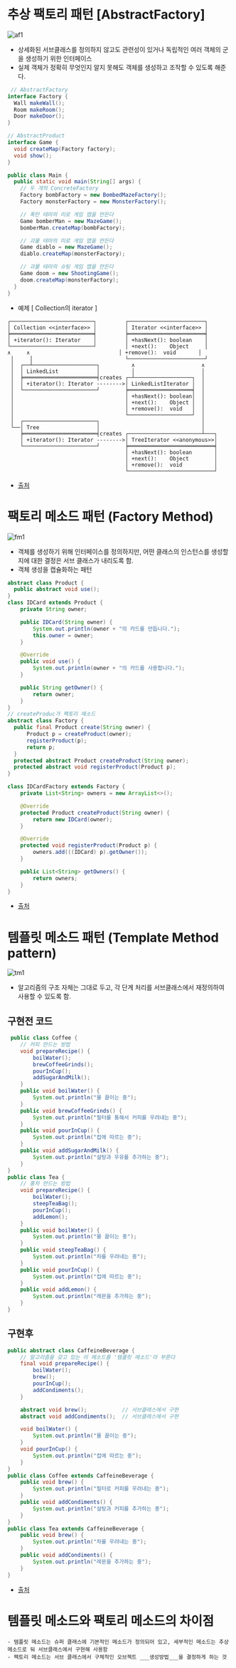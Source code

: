 # 추상 팩토리 패턴 [AbstractFactory]
![af1](https://user-images.githubusercontent.com/22286957/87485877-c44b5a00-c674-11ea-84c0-b95e1071483f.gif)
  - 상세화된 서브클래스를 정의하지 않고도 관련성이 있거나 독립적인 여러 객체의 군을 생성하기 위한 인터페이스
  - 실제 객체가 정확히 무엇인지 알지 못해도 객체를 생성하고 조작할 수 있도록 해준다.
  ``` JAVA
   // AbstractFactory
  interface Factory {
    Wall makeWall();
    Room makeRoom();
    Door makeDoor();
  }

  // AbstractProduct
  interface Game {
    void createMap(Factory factory);
    void show();
  }

  public class Main {
    public static void main(String[] args) {
      // 두 개의 ConcreteFactory
      Factory bombFactory = new BombedMazeFactory();
      Factory monsterFactory = new MonsterFactory();

      // 폭탄 테마의 미로 게임 맵을 만든다
      Game bomberMan = new MazeGame();
      bomberMan.createMap(bombFactory);

      // 괴물 테마의 미로 게임 맵을 만든다
      Game diablo = new MazeGame();
      diablo.createMap(monsterFactory);

      // 괴물 테마의 슈팅 게임 맵을 만든다
      Game doom = new ShootingGame();
      doom.createMap(monsterFactory);
    }
  }
  ```
  - 예제 [ Collection의 iterator ]
  ```
  ┌──────────────────────────┐         ┌────────────────────────┐
  │ Collection <<interface>> │         │ Iterator <<interface>> │
  ╞══════════════════════════╡         ╞════════════════════════╡
  │ +iterator(): Iterator    │         │ +hasNext(): boolean    │
  └──────────────────────────┘         │ +next():    Object     │
  ∧     ∧                            │ +remove():  void       │
   │     │                             └────────────────────────┘
   │  ┌──┴────────────────────┐          ∧                     ∧
   │  │ LinkedList            │          │                     │
   │  ╞═══════════════════════╡creates ┌─┴──────────────────┐  │
   │  │ +iterator(): Iterator -------->│ LinkedListIterator │  │
   │  └───────────────────────┘        ╞════════════════════╡  │
   │                                   │ +hasNext(): boolean│  │
   │                                   │ +next():    Object │  │
   │                                   │ +remove():  void   │  │
   │                                   └────────────────────┘  │
   │  ┌───────────────────────┐                                │
   └──│ Tree                  │                                │
      ╞═══════════════════════╡creates ┌───────────────────────┴───┐
      │ +iterator(): Iterator -------->│ TreeIterator <<anonymous>>│
      └───────────────────────┘        ╞═══════════════════════════╡
                                       │ +hasNext(): boolean       │
                                       │ +next():    Object        │
                                       │ +remove():  void          │
                                       └───────────────────────────┘
  ```
  - [출처](https://johngrib.github.io/wiki/abstract-factory-pattern/)
  
  # 팩토리 메소드 패턴 (Factory Method)
  ![fm1](https://user-images.githubusercontent.com/22286957/87487306-4426f380-c678-11ea-80eb-40162d5c62d9.gif)
  - 객체를 생성하기 위해 인터페이스를 정의하지만, 어떤 클래스의 인스턴스를 생성할지에 대한 결정은 서브 클래스가 내리도록 함.
  - 객체 생성을 캡슐화하는 패턴
  ``` JAVA
  abstract class Product {
    public abstract void use();
  }
  class IDCard extends Product {
      private String owner;

      public IDCard(String owner) {
          System.out.println(owner + "의 카드를 만듭니다.");
          this.owner = owner;
      }

      @Override
      public void use() {
          System.out.println(owner + "의 카드를 사용합니다.");
      }

      public String getOwner() {
          return owner;
      }
  }
  // createProduc가 팩토리 메소드
  abstract class Factory {
    public final Product create(String owner) {
        Product p = createProduct(owner);
        registerProduct(p);
        return p;
    }
    protected abstract Product createProduct(String owner);
    protected abstract void registerProduct(Product p);
  }
  
  class IDCardFactory extends Factory {
      private List<String> owners = new ArrayList<>();

      @Override
      protected Product createProduct(String owner) {
          return new IDCard(owner);
      }

      @Override
      protected void registerProduct(Product p) {
          owners.add(((IDCard) p).getOwner());
      }

      public List<String> getOwners() {
          return owners;
      }
  }
  ```
  - [출처](https://johngrib.github.io/wiki/factory-method-pattern/)
  
  # 템플릿 메소드 패턴 (Template Method pattern)
  ![tm1](https://user-images.githubusercontent.com/22286957/87500883-a7c11900-c698-11ea-89cd-873ca79619e8.png)
  - 알고리즘의 구조 자체는 그대로 두고, 각 단계 처리를 서브클래스에서 재정의하여 사용할 수 있도록 함.
  
  ## 구현전 코드
  ``` JAVA
   public class Coffee {
      // 커피 만드는 방법
      void prepareRecipe() {
          boilWater();
          brewCoffeeGrinds();
          pourInCup();
          addSugarAndMilk();
      }
      public void boilWater() {
          System.out.println("물 끓이는 중");
      }
      public void brewCoffeeGrinds() {
          System.out.println("필터를 통해서 커피를 우려내는 중");
      }
      public void pourInCup() {
          System.out.println("컵에 따르는 중");
      }
      public void addSugarAndMilk() {
          System.out.println("설탕과 우유를 추가하는 중");
      }
  }
  public class Tea {
      // 홍차 만드는 방법
      void prepareRecipe() {
          boilWater();
          steepTeaBag();
          pourInCup();
          addLemon();
      }
      public void boilWater() {
          System.out.println("물 끓이는 중");
      }
      public void steepTeaBag() {
          System.out.println("차를 우려내는 중");
      }
      public void pourInCup() {
          System.out.println("컵에 따르는 중");
      }
      public void addLemon() {
          System.out.println("레몬을 추가하는 중");
      }
  }
  ```
  
  ## 구현후
  ``` JAVA
  public abstract class CaffeineBeverage {
      // 알고리즘을 갖고 있는 이 메소드를 '템플릿 메소드'라 부른다
      final void prepareRecipe() {
          boilWater();
          brew();
          pourInCup();
          addCondiments();
      }

      abstract void brew();           // 서브클래스에서 구현
      abstract void addCondiments();  // 서브클래스에서 구현

      void boilWater() {
          System.out.println("물 끓이는 중");
      }
      void pourInCup() {
          System.out.println("컵에 따르는 중");
      }
  }
  public class Coffee extends CaffeineBeverage {
      public void brew() {
          System.out.println("필터로 커피를 우려내는 중");
      }
      public void addCondiments() {
          System.out.println("설탕과 커피를 추가하는 중");
      }
  }
  public class Tea extends CaffeineBeverage {
      public void brew() {
          System.out.println("차를 우려내는 중");
      }
      public void addCondiments() {
          System.out.println("레몬을 추가하는 중");
      }
  }
  ```
  - [출처](https://johngrib.github.io/wiki/template-method-pattern/)
  
  # 템플릿 메소드와 팩토리 메소드의 차이점
    - 템플릿 메소드는 슈퍼 클래스에 기본적인 메소드가 정의되어 있고, 세부적인 메소드는 추상 메소드로 둬 서브클래스에서 구현해 사용함
    - 팩토리 메소드는 서브 클래스에서 구체적인 오브젝트 ___생성방법___을 결정하게 하는 것
  
